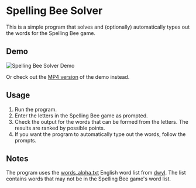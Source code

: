 # Spelling Bee Solver
This is a simple program that solves and (optionally) automatically types out the words for the Spelling Bee game.

## Demo
![Spelling Bee Solver Demo](./demo/SpellingBeeDemo.gif)

Or check out the [MP4 version](./demo/SpellingBeeDemo.mp4) of the demo instead.

## Usage
1. Run the program.
2. Enter the letters in the Spelling Bee game as prompted.
3. Check the output for the words that can be formed from the letters. The results are ranked by possible points.
4. If you want the program to automatically type out the words, follow the prompts.

## Notes
The program uses the [words_alpha.txt](https://github.com/dwyl/english-words/blob/master/words_alpha.txt) English word list from [dwyl](https://github.com/dwyl/english-words). The list contains words that may not be in the Spelling Bee game's word list.
